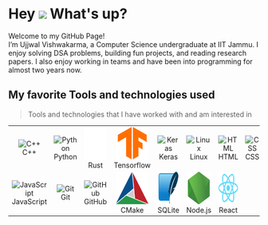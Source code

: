 # Hey <img src="https://emojis.slackmojis.com/emojis/images/1577305505/7373/hand_wave.gif?1577305505" width="50" /> What's up?

<p> Welcome to my GitHub Page! <br>
I’m Ujjwal Vishwakarma, a Computer Science undergraduate at IIT Jammu. I enjoy solving DSA problems, building fun projects, and reading research papers. I also enjoy working in teams and have been into programming for almost two years now. </p>

## My favorite Tools and technologies used 
<!-- C++, Python, Rust, Tensorflow, Keras, Linux, HTML, CSS, JS, Git, CMake, SQLite, Node, React -->

> Tools and technologies that I have worked with and am interested in

<table>
  <tr>
    <td align="center" width="96">
      <img src="https://techstack-generator.vercel.app/cpp-icon.svg" alt="C++" width="65" height="65" />
      <br>C++
    </td>
    <td align="center" width="96">
      <img src="https://techstack-generator.vercel.app/python-icon.svg" alt="Python" width="65" height="65" />
      <br>Python
    </td>
    <td align="center" width="96">
      <img src="./rust-lang.png" alt="Rust" width="65" height="65" />
      <br>Rust
    </td>
    <td align="center" width="96">
      <img src="https://raw.githubusercontent.com/devicons/devicon/master/icons/tensorflow/tensorflow-original.svg" alt="Tensorflow" width="65" height="65" />
      <br>Tensorflow
    </td>
    <td align="center" width="96">
      <img src="https://encrypted-tbn0.gstatic.com/images?q=tbn:ANd9GcSn3G7aNWlBFrxvcqPJlFkdUqQ3mSxFokba9g&s" alt="Keras" width="65" height="65" />
      <br>Keras
    </td>
    <td align="center" width="96">
      <img src="https://skillicons.dev/icons?i=linux" alt="Linux" width="48" height="48" />
      <br>Linux
    </td>
    <td align="center" width="96">
      <img src="https://skillicons.dev/icons?i=html" alt="HTML" width="48" height="48" />
      <br>HTML
    </td>
    <td align="center" width="96">
      <img src="https://skillicons.dev/icons?i=css" alt="CSS" width="48" height="48" />
      <br>CSS
    </td>
  </tr>
  <tr>
    <td align="center" width="96">
      <img src="https://techstack-generator.vercel.app/js-icon.svg" alt="JavaScript" width="65" height="65" />
      <br>JavaScript
    </td>
    <td align="center" width="96">
      <img src="https://skillicons.dev/icons?i=git" alt="Git" width="48" height="48" />
      <br>Git
    </td>
    <td align="center" width="96">
      <img src="https://techstack-generator.vercel.app/github-icon.svg" width="65" height="65" alt="GitHub" style="filter: drop-shadow(0 0 4px #fff) drop-shadow(0 0 8px #fff);" />
      <br>GitHub
    </td>
    <td align="center" width="96">
      <img src="https://raw.githubusercontent.com/devicons/devicon/master/icons/cmake/cmake-original.svg" alt="CMake" width="65" height="65" />
      <br>CMake
    </td>
    <td align="center" width="96">
      <img src="https://raw.githubusercontent.com/devicons/devicon/master/icons/sqlite/sqlite-original.svg" alt="SQLite" width="65" height="65" />
      <br>SQLite
    </td>
    <td align="center" width="96">
      <img src="https://raw.githubusercontent.com/devicons/devicon/master/icons/nodejs/nodejs-original.svg" alt="Node.js" width="65" height="65" />
      <br>Node.js
    </td>
    <td align="center" width="96">
      <img src="https://raw.githubusercontent.com/devicons/devicon/master/icons/react/react-original.svg" alt="React" width="65" height="65" />
      <br>React
    </td>
  </tr>
</table>
